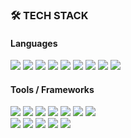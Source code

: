 ### 🛠️ TECH STACK

#### Languages
![](https://img.shields.io/badge/Lua-323235?style=for-the-badge&logo=Lua&logoColor=00baff) 
![](https://img.shields.io/badge/Python-323235?style=for-the-badge&logo=Python&logoColor=00ff79)
![](https://img.shields.io/badge/HTML-323235?style=for-the-badge&logo=HTML5&logoColor=ffb400) 
![](https://img.shields.io/badge/Javascript-323235?style=for-the-badge&logo=Javascript&logoColor=ffb400)
![](https://img.shields.io/badge/CSS-323235?style=for-the-badge&logo=CSS3&logoColor=ffb400) 
![](https://img.shields.io/badge/CPP-323235?style=for-the-badge&logo=CPLUSPLUS&logoColor=3a8cff)
![](https://img.shields.io/badge/CSHARP-323235?style=for-the-badge&logo=sharp&logoColor=3a8cff)
![](https://img.shields.io/badge/Java-323235?style=for-the-badge&logo=jameson&logoColor=3a8cff)
![](https://img.shields.io/badge/Matlab-323235?style=for-the-badge&logo=libreofficemath&logoColor=3a8cff)

#### Tools / Frameworks
![](https://img.shields.io/badge/PostgreSQL-00865e?style=for-the-badge&logo=postgresql&logoColor=white) 
![](https://img.shields.io/badge/sqlite-00865e?style=for-the-badge&logo=sqlite&logoColor=white)
![](https://img.shields.io/badge/mongodb-00865e?style=for-the-badge&logo=mongodb&logoColor=white)
![](https://img.shields.io/badge/Git-00865e?style=for-the-badge&logo=Git&logoColor=white)
![](https://img.shields.io/badge/Node.js-00865e?style=for-the-badge&logo=nodedotjs&logoColor=white)
![](https://img.shields.io/badge/Docker-00865e?style=for-the-badge&logo=docker&logoColor=white)
![](https://img.shields.io/badge/VSCode-00865e?style=for-the-badge&logo=VisualStudioCode&logoColor=white)\
![](https://img.shields.io/badge/React-00865e?style=for-the-badge&logo=React&logoColor=white)
![](https://img.shields.io/badge/Svelte-00865e?style=for-the-badge&logo=Svelte&logoColor=white)
![](https://img.shields.io/badge/Fastapi-00865e?style=for-the-badge&logo=fastapi&logoColor=white)
![](https://img.shields.io/badge/SQLAlchemy-00865e?style=for-the-badge&logo=sqlalchemy&logoColor=white)
![](https://img.shields.io/badge/Pydantic-00865e?style=for-the-badge&logo=Pydantic&logoColor=white)
<!--
https://shields.io/
https://simpleicons.org
https://colorpicker.me
-->
